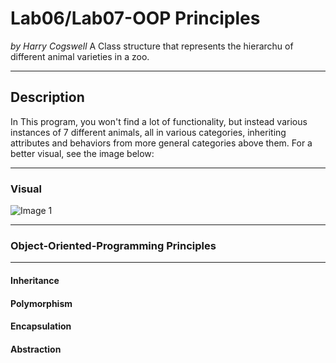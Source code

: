 # Lab06/Lab07-OOP Principles
*by Harry Cogswell*
A Class structure that represents the hierarchu of different animal varieties in a zoo.

----

## Description
In This program, you won't find a lot of functionality, but instead various instances of 7 different animals, all in various categories, inheriting attributes and behaviors from more general categories above them. For a better visual, see the image below:

---

### Visual
![Image 1](./Assets/MockZoo.PNG)

---

### Object-Oriented-Programming Principles

---

#### Inheritance
#### Polymorphism
#### Encapsulation
#### Abstraction
